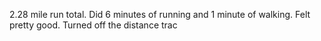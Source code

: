 2.28 mile run total. Did 6 minutes of running and 1 minute of walking. Felt pretty good. Turned off the distance trac